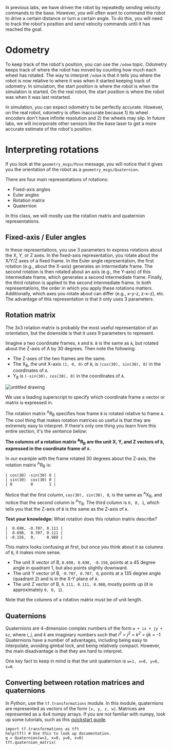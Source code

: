 In previous labs, we have driven the robot by repeatedly sending velocity commands to the base.
However, you will often want to command the robot to drive a certain distance or turn a certain angle.
To do this, you will need to track the robot's position and send velocity commands until it has reached the goal.

# Odometry
To keep track of the robot's position, you can use the `/odom` topic.
Odometry keeps track of where the robot has moved by counting how much each wheel has rotated.
The way to interpret `/odom` is that it tells you where the robot is now relative to where it was when it started keeping track of odometry.
In simulation, the start position is where the robot is when the simulation is started.
On the real robot, the start position is where the robot was when it was last restarted.

In simulation, you can expect odometry to be perfectly accurate.
However, on the real robot, odometry is often inaccurate because 1) its wheel encoders don't have infinite resolution and 2) the wheels may slip.
In future labs, we will incorporate other sensors like the base laser to get a more accurate estimate of the robot's position.

# Interpreting rotations
If you look at the `geometry_msgs/Pose` message, you will notice that it gives you the orientation of the robot as a `geometry_msgs/Quaternion`.

There are four main representations of rotations:
- Fixed-axis angles
- Euler angles
- Rotation matrix
- Quaternion

In this class, we will mostly use the rotation matrix and quaternion representations.

## Fixed-axis / Euler angles
In these representations, you use 3 parameters to express rotations about the X, Y, or Z axes.
In the fixed-axis representation, you rotate about the X/Y/Z axes of a fixed frame.
In the Euler angle representation, the first rotation (e.g., about the X-axis) generates an intermediate frame.
The second rotation is then rotated about an axis (e.g., the Y-axis) of this intermediate frame, which generates a second intermediate frame.
Finally, the third rotation is applied to the second intermediate frame.
In both representations, the order in which you apply these rotations matters.
Additionally, which axes you rotate about can differ (e.g., x-y-z, z-x-z), etc.
The advantage of this representation is that it only uses 3 parameters.

## Rotation matrix
The 3x3 rotation matrix is probably the most useful representation of an orientation, but the downside is that it uses 9 parameters to represent.

Imagine a two coordinate frames, `A` and `B`.
`B` is the same as `A`, but rotated about the Z-axis of A by 30 degrees.
Then note the following:
- The Z-axes of the two frames are the same.
- The X<sub>B</sub>, the unit X-axis `(1, 0, 0)` of `B`, is `(cos(30), sin(30), 0)` in the coordinates of `A`.
- Y<sub>B</sub> is `(-sin(30), cos(30), 0)` in the coordinates of `A`.

![untitled drawing](https://cloud.githubusercontent.com/assets/1175286/25162364/f754fce2-2476-11e7-9b78-8c7699c3a22c.png)

We use a leading superscript to specify which coordinate frame a vector or matrix is expressed in.

The rotation matrix <sup>A</sup>R<sub>B</sub> specifies how frame `B` is rotated relative to frame `A`.
The cool thing that makes rotation matrices so useful is that they are extremely easy to interpret.
If there's only one thing you learn from this entire section, it's the sentence below:

**The columns of a rotation matrix <sup>A</sup>R<sub>B</sub> are the unit X, Y, and Z vectors of `B`, expressed in the coordinate frame of `A`.**

In our example with the frame rotated 30 degrees about the Z-axis, the rotation matrix <sup>A</sup>R<sub>B</sub> is:
```
| cos(30) -sin(30) 0 |
| sin(30)  cos(30) 0 |
| 0        0       1 |
```

Notice that the first column, `cos(30), sin(30), 0`, is the same as <sup>A</sup>X<sub>B</sub>, and notice that the second column is <sup>A</sup>Y<sub>B</sub>.
The third column is `0, 0, 1`, which tells you that the Z-axis of `B` is the same as the Z-axis of `A`.

**Test your knowledge:**
What rotation does this rotation matrix describe?
```
|  0.698, -0.707, 0.111 |
|  0.698,  0.707, 0.111 |
| -0.156,  0,     0.988 |
```

This matrix looks confusing at first, but once you think about it as columns of `B`, it makes more sense.
- The unit X vector of B, `0.698, 0.698, -0.156`, points at a 45 degree angle in quadrant 1, but also points slightly downward.
- The unit Y vector of B, `-0.707, 0.707, 0`, points at a 135 degree angle (quadrant 2) and is in the X-Y plane of `A`.
- The unit Z vector of B, `0.111, 0.111, 0.988`, mostly points up (it is approximately `0, 0, 1`).

Note that the columns of a rotation matrix must be of unit length.

## Quaternions
Quaternions are 4-dimension complex numbers of the form `w + ix + jy + kz`, where *i*, *j*, and *k* are imaginary numbers such that *i<sup>2</sup> = j<sup>2</sup> = k<sup>2</sup> = ijk = -1*.
Quaternions have a number of advantages, including being easy to interpolate, avoiding gimbal lock, and being relatively compact.
However, the main disadvantage is that they are hard to interpret.

One key fact to keep in mind is that the unit quaternion is `w=1, x=0, y=0, z=0`.

## Converting between rotation matrices and quaternions
In Python, use the `tf.transformations` module.
In this module, quaternions are represented as vectors of the form `[x, y, z, w]`.
Matrices are represented as a 4x4 numpy arrays.
If you are not familiar with numpy, look up some tutorials, such as this [quickstart guide](https://docs.scipy.org/doc/numpy-dev/user/quickstart.html).

```
import tf.transformations as tft
help(tft) # Use this to look up documentation.
q = Quaternion(w=1, x=0, y=0, z=0)
tft.quaternion_matrix(

```
